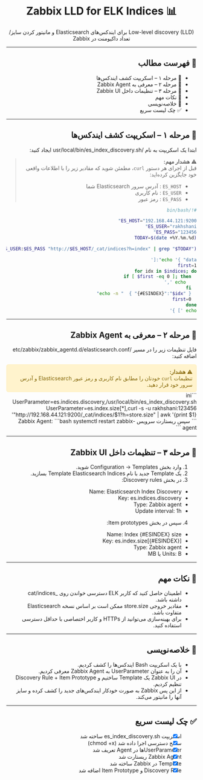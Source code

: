<div dir="rtl" style="text-align:right">

<h1 align="center">📊 Zabbix LLD for ELK Indices</h1>
<p align="center">Low-level discovery (LLD) برای ایندکس‌های Elasticsearch و مانیتور کردن سایز/تعداد داکیومنت در Zabbix</p>

---

## 📑 فهرست مطالب
- 🔹 مرحله ۱ – اسکریپت کشف ایندکس‌ها
- 🔹 مرحله ۲ – معرفی به Zabbix Agent
- 🔹 مرحله ۳ – تنظیمات داخل Zabbix UI
- 📌 نکات مهم
- 📝 خلاصه‌نویسی
- ✅ چک لیست سریع

---

## 🔹 مرحله ۱ – اسکریپت کشف ایندکس‌ها
ابتدا یک اسکریپت به نام /usr/local/bin/es_index_discovery.sh ایجاد کنید:

> ⚠️ **هشدار مهم:**  
> قبل از اجرای هر دستور `curl`، مطمئن شوید که مقادیر زیر را با اطلاعات واقعی خود جایگزین کرده‌اید:  
> - `ES_HOST` : آدرس سرور Elasticsearch شما  
> - `ES_USER` : نام کاربری  
> - `ES_PASS` : رمز عبور


```bash
#!/bin/bash

ES_HOST="192.168.44.121:9200"
ES_USER="rakhshani"
ES_PASS="123456"
TODAY=$(date +%Y.%m.%d)

indices=$(curl -s -u $ES_USER:$ES_PASS "http://$ES_HOST/_cat/indices?h=index" | grep "$TODAY")

echo '{ "data":['
first=1
for idx in $indices; do
  if [ $first -eq 0 ]; then
    echo ','
  fi
  echo -n "  { "{#ESINDEX}":"$idx" }"
  first=0
done
echo '] }'
```

---

## 🔹 مرحله ۲ – معرفی به Zabbix Agent
فایل تنظیمات زیر را در مسیر /etc/zabbix/zabbix_agentd.d/elasticsearch.conf اضافه کنید:

<div style="background-color:#fff3cd; color:#856404; border:1px solid #ffeeba; padding:10px; border-radius:5px;">
⚠️ <strong>هشدار:</strong><br>
تنظیمات <code>curl</code> خودتان را مطابق نام کاربری و رمز عبور Elasticsearch و آدرس سرور خود قرار دهید.
</div>
```ini
UserParameter=es.indices.discovery,/usr/local/bin/es_index_discovery.sh
UserParameter=es.index.size[*],curl -s -u rakhshani:123456 "http://192.168.44.121:9200/_cat/indices/$1?h=store.size" | awk '{print $1}'
```
سپس ریستارت سرویس Zabbix Agent:
```bash
systemctl restart zabbix-agent
```

---

## 🔹 مرحله ۳ – تنظیمات داخل Zabbix UI
1. وارد بخش Configuration → Templates شوید.
2. یک Template جدید با نام Template Elasticsearch Indices بسازید.
3. در بخش Discovery rules:
- Name: Elasticsearch Index Discovery
- Key: es.indices.discovery
- Type: Zabbix agent
- Update interval: 1h
4. سپس در بخش Item prototypes:
- Name: Index {#ESINDEX} size
- Key: es.index.size[{#ESINDEX}]
- Type: Zabbix agent
- Units: B یا MB

---

## 📌 نکات مهم
- اطمینان حاصل کنید که کاربر ELK دسترسی خواندن روی _cat/indices داشته باشد.
- مقادیر خروجی store.size ممکن است بر اساس نسخه Elasticsearch متفاوت باشد.
- برای بهینه‌سازی می‌توانید از HTTPs و کاربر اختصاصی با حداقل دسترسی استفاده کنید.

---

## 📝 خلاصه‌نویسی
- با یک اسکریپت Bash ایندکس‌ها را کشف کردیم.
- آن را به عنوان UserParameter به Zabbix Agent معرفی کردیم.
- در Zabbix UI یک Template ساختیم و Discovery Rule + Item Prototype تنظیم کردیم.
- از این پس Zabbix به صورت خودکار ایندکس‌های جدید را کشف کرده و سایز آنها را مانیتور می‌کند.

---

## ✅ چک لیست سریع
- [x] اسکریپت es_index_discovery.sh ساخته شد
- [x] سطح دسترسی اجرا داده شد (chmod +x)
- [x] UserParameterها در Agent تعریف شد
- [x] Zabbix Agent ریستارت شد
- [x] Template در Zabbix ساخته شد
- [x] Discovery Rule و Item Prototype اضافه شد

</div>
